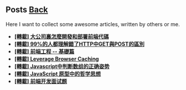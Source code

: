 ## Posts	[Back](./../README.md)

Here I want to collect some awesome articles, written by others or me.

- [**[轉載] 大公司裏怎麼開發和部署前端代碼**](./frontend_code_in_big_company/frontend_code_in_big_company.md)
- [**[轉載] 99%的人都理解錯了HTTP中GET與POST的區別**](./http_and_get/http_and_get.md)
- [**[轉載] 前端工程 -- 基礎篇**](./base_frontend/base_frontend.md)
- [**[轉載] 
Leverage Browser Caching**](./leverage_browser_caching/leverage_browser_caching.md)
- [**[轉載] 
Javascript中判断数组的正确姿势**](./array_inference_in_javascript/array_inference_in_javascript.md)
- [**[轉載] 
JavaScript 原型中的哲学思想**](./prototype_of_javascript/prototype_of_javascript.md)
- [**[轉載] 
前端开发面试题**](./frontend_interview/frontend_interview.md)